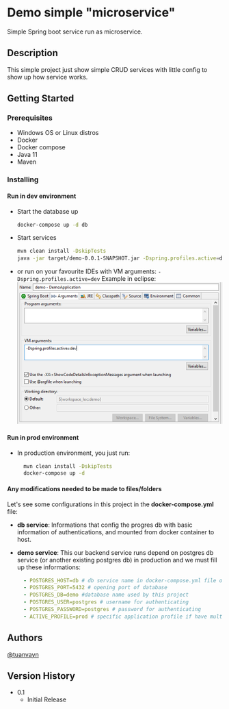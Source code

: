 # Demo simple "microservice"

Simple Spring boot service run as microservice.

## Description

This simple project just show simple CRUD services with little config to show up how service works.

## Getting Started

### Prerequisites

* Windows OS or Linux distros
* Docker
* Docker compose
* Java 11
* Maven

### Installing

#### Run in dev environment

* Start the database up

  ```sh
  docker-compose up -d db
  ```

* Start services
  
  ```sh
  mvn clean install -DskipTests
  java -jar target/demo-0.0.1-SNAPSHOT.jar -Dspring.profiles.active=dev
  ```

* or run on your favourite IDEs
  with VM arguments:
  `-Dspring.profiles.active=dev`
  Example in eclipse:
  ![add-arg-eclipse](./images/add-arg-eclipse.png)

#### Run in prod environment

* In production environment, you just run:
  
  ```sh
    mvn clean install -DskipTests
    docker-compose up -d
  ```

#### Any modifications needed to be made to files/folders

Let's see some configurations in this project in the **docker-compose.yml** file:

* **db service**: Informations that config the progres db with basic information of authentications, and mounted from docker container to host.

* **demo service**: This our backend service runs depend on postgres db service (or another existing postgres db) in production and we must fill up these informations:

  ```yml
    - POSTGRES_HOST=db # db service name in docker-compose.yml file or ip/hostname of existing db
    - POSTGRES_PORT=5432 # opening port of database
    - POSTGRES_DB=demo #database name used by this project
    - POSTGRES_USER=postgres # username for authenticating
    - POSTGRES_PASSWORD=postgres # password for authenticating
    - ACTIVE_PROFILE=prod # specific application profile if have multiple profiles for multiple environments 
  ```

## Authors

[@tuanvayn](https://github.com/tuanvayn)

## Version History

* 0.1
  * Initial Release
